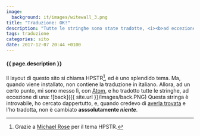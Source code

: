 ```yaml
---
image:
  background: it/images/witewall_3.png
title: "Traduzione: OK!"
description: "Tutte le stringhe sono state tradotte, <i><b>ad eccezione di una</b></i>..."
tags: traduzione
categories: sito
date: 2017-12-07 20:44 +0100
---
```

#### {{ page.description }}
Il layout di questo sito si chiama HPSTR[^1], ed è uno splendido tema. Ma, quando viene installato, non contiene la traduzione in italiano. Allora, ad un certo punto, mi sono messo lì, con [Atom](//atom.io), e ho tradotto tutte le stringhe, ad eccezione di una:
![back]({{ site.url }}/images/back.PNG)
Questa stringa è introvabile, ho cercato dappertutto, e, quando credevo di [averla trovata](https://raw.githubusercontent.com/Samplasion/it/master/assets/js/plugins/jquery.dlmenu.js) e l'ho tradotta, non è cambiato **asssolutamente _niente_**.

[^1]: Grazie a [Michael Rose](https://mademistakes.com/) per il tema HPSTR.
